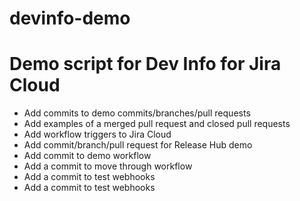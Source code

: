 # devinfo-demo
# Demo script for Dev Info for Jira Cloud
- Add commits to demo commits/branches/pull requests
- Add examples of a merged pull request and closed pull requests
- Add workflow triggers to Jira Cloud
- Add commit/branch/pull request for Release Hub demo
- Add commit to demo workflow
- Add a commit to move through workflow
- Add a commit to test webhooks
- Add a commit to test webhooks

